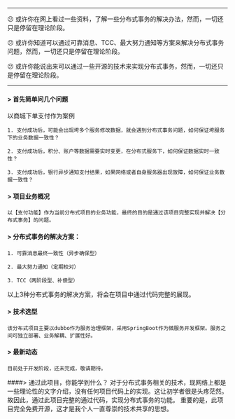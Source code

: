 
---

:confused: 或许你在网上看过一些资料，了解一些分布式事务的解决办法，然而，一切还只是停留在理论阶段。

:confused: 或许你知道可以通过可靠消息、TCC、最大努力通知等方案来解决分布式事务问题，然而，一切还只是停留在理论阶段。

:confused: 或许你能说出来可以通过一些开源的技术来实现分布式事务，然而，一切还只是停留在理论阶段。

---


#### > 首先简单问几个问题
以商城下单支付作为案例

    1. 支付成功后，可能会出现垮多个服务修改数据，就会遇到分布式事务问题，如何保证垮服务下的业务数据一致性？

    2. 支付成功后，积分、账户等数据需要实时变更，在分布式服务下，如何保证数据实时一致性？

    3. 支付成功后，银行异步通知支付结果，如果网络或者自身服务器出现故障，如何保证业务数据一致性？



#### > 项目业务概况
    以【支付功能】作为当前分布式项目的业务功能，最终的目的是通过该项目完整实现并解决【分布式事务】的问题。

#### > 分布式事务的解决方案：
    1. 可靠消息最终一致性（异步确保型）

    2. 最大努力通知（定期校对）

    3. TCC（两阶段型、补偿型）

以上3种分布式事务的解决方案，将会在项目中通过代码完整的展现。

#### > 技术选型
    该分布式项目主要以dubbo作为服务治理框架，采用SpringBoot作为微服务开发框架。服务之间可独立部署、业务解耦、扩展性好。

#### > 最新动态
    目前处于开发阶段，还未完成，敬请期待。

####> 通过此项目，你能学到什么？
    对于分布式事务相关的技术，现网络上都是一些理论性的文字介绍，没有任何项目代码上的实现。这让初学者很是头疼茫然。
    故因此，通过此项目完整的通过代码，实现分布式事务的功能。
    重要的是，此项目完全免费开源，这才是我个人一直尊崇的技术共享的思想。
